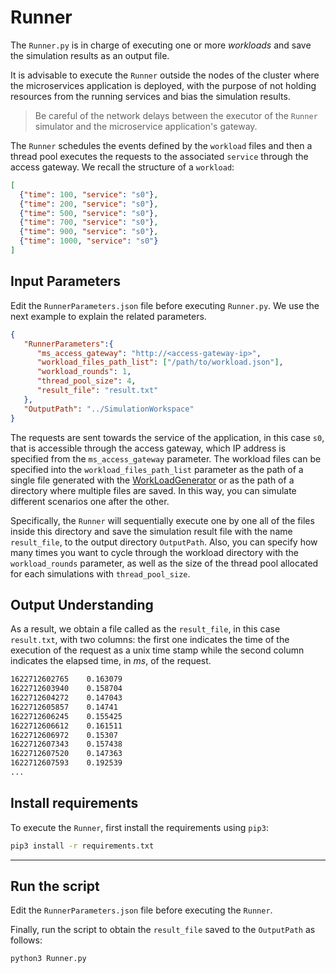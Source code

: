 # Runner

The `Runner.py` is in charge of executing one or more *workloads* and save the simulation results as an output file.

It is advisable to execute the `Runner` outside the nodes of the cluster where the microservices application is deployed, with the purpose of not holding resources from the running services and bias the simulation results.
> Be careful of the network delays between the executor of the `Runner` simulator and the microservice application's gateway.

The `Runner` schedules the events defined by the `workload` files and then a thread pool executes the requests to the associated `service` through the access gateway.
We recall the structure of a `workload`:

```json
[
  {"time": 100, "service": "s0"},
  {"time": 200, "service": "s0"},
  {"time": 500, "service": "s0"},
  {"time": 700, "service": "s0"},
  {"time": 900, "service": "s0"},
  {"time": 1000, "service": "s0"}
]
```

## Input Parameters 

Edit the `RunnerParameters.json` file before executing `Runner.py`. We use the next example to explain the related parameters.

```json
{
   "RunnerParameters":{
      "ms_access_gateway": "http://<access-gateway-ip>",
      "workload_files_path_list": ["/path/to/workload.json"],
      "workload_rounds": 1,
      "thread_pool_size": 4,
      "result_file": "result.txt"
   },
   "OutputPath": "../SimulationWorkspace"
}
```

The requests are sent towards the service of the application, in this case `s0`, that is accessible through the access gateway, which IP address is specified from the `ms_access_gateway` parameter.
The workload files can be specified into the `workload_files_path_list` parameter as the path of a single file generated with the [WorkLoadGenerator](/WorkLoadGenerator/README.md) or as the path of a directory where multiple files are saved.
In this way, you can simulate different scenarios one after the other.

Specifically, the `Runner` will sequentially execute one by one all of the files inside this directory and save the simulation result file with the name `result_file`, to the output directory `OutputPath`.
Also, you can specify how many times you want to cycle through the workload directory with the `workload_rounds` parameter, as well as the size of the thread pool allocated for each simulations with `thread_pool_size`.


## Output Understanding

As a result, we obtain a file called as the `result_file`, in this case `result.txt`, with two columns: the first one indicates the time of the execution of the request as a unix time stamp while the second column indicates the elapsed time, in *ms*, of the request.


```bash
1622712602765 	 0.163079
1622712603940 	 0.158704
1622712604272 	 0.147043
1622712605857 	 0.14741
1622712606245 	 0.155425
1622712606612 	 0.161511
1622712606972 	 0.15307
1622712607343 	 0.157438
1622712607520 	 0.147363
1622712607593 	 0.192539
...
```


## Install requirements
To execute the `Runner`, first install the requirements using ``pip3``:

```zsh
pip3 install -r requirements.txt
```

---
## Run the script
Edit the `RunnerParameters.json` file before executing the `Runner`.

Finally, run the script to obtain the `result_file` saved to the `OutputPath` as follows:

```zsh
python3 Runner.py
```
